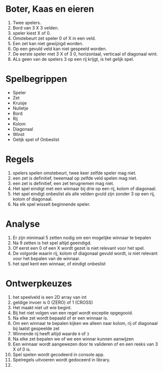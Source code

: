 # Boter, Kaas en eieren

1. Twee spelers.
2. Bord van 3 X 3 velden.
3. speler kiest X of 0.  
3. Omstebeurt zet speler 0 of X in een veld.
4. Een zet kan niet gewijzigd worden.
5. Op een gevuld veld kan niet gespeeld worden.
5. De eerste speler met 3 X of 3 0, horizontaal, verticaal of diagonaal wint.
6. ALs geen van de spelers 3 op een rij krijgt, is het gelijk spel.   

# Spelbegrippen
 - Speler
 - Zet
 - Kruisje
 - Nulletje
 - Bord
 - Rij 
 - Kolom
 - Diagonaal
 - Winst
 - Gelijk spel of Onbeslist

# Regels
1. spelers spelen omstebeurt, twee keer zelfde speler mag niet.
2. een zet is definitief, tweemaal op zelfde veld spelen mag niet.
3. een zet is definitief, een zet terugnemen mag niet.
4. Het spel eindigt met een winnaar bij drie op een rij, kolom of diagonaal.
5. Het spel eindigt onbeslist als alle velden gvuld zijn zonder 3 op een rij, kolom of diagonaal.
6. Na elk spel wisselt beginnende speler.

# Analyse
1. Er zijn minimaal 5 zetten nodig om een mogelijke winnaar te bepalen
2. Na 9 zetten is het spel altijd geeindigd.
3. Of eerst een 0 of een X  wordt gezet is niet relevant voor het spel. 
4. De volgorde waarin rij, kolom of diagonaal gevuld wordt, is niet  relevant voor het bepalen van de winnaar.
5. het spel kent een winnaar, of eindigt onbeslist

# Ontwerpkeuzes
1. het speelveld is een 2D array van int
2. geldige invoer is 0 (ZERO) of 1 (CROSS)
3. Het maakt niet uit wie begint.
4. Bij het niet volgen van een regel wordt exceptie opgegooid. 
5. Na elke zet wordt bepaald of er een winnaar is. 
6. Om een winnaar te bepalen kijken we alleen naar kolom, rij of diagonaal bij laatst gespeelde zet
7. Winnende rij heeft altijd waarde `0` of `3`
8. Na elke zet bepalen we of we een winnar kunnen aanwijzen
9. Een winnaar wordt aangewezen door te valideren of en  een reeks van 3 X of 0 is.
10. Spel spelen wordt gecodeerd in console app.
11. Spelregels uitvoeren wordt gedoceerd in library.
12. 
